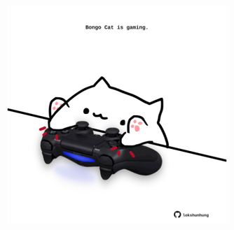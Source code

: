 <!-- built at 29/01/2025, 11:00:42 UTC -->
<p align="center">
  <img width="500" height="500" src="./ReadmeImage.svg">
</p>
